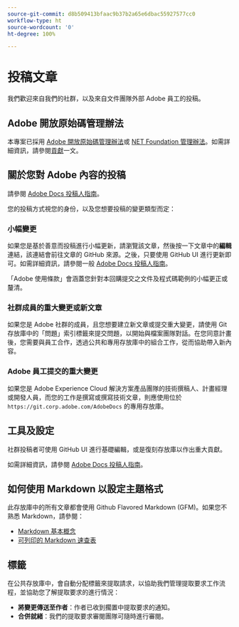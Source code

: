 ```yaml
---
source-git-commit: d8b509413bfaac9b37b2a65e6dbac55927577cc0
workflow-type: ht
source-wordcount: '0'
ht-degree: 100%

---
```

# 投稿文章

我們歡迎來自我們的社群，以及來自文件團隊外部 Adobe 員工的投稿。

## Adobe 開放原始碼管理辦法

本專案已採用 [Adobe 開放原始碼管理辦法](code-of-conduct.md)或 [NET Foundation 管理辦法](https://dotnetfoundation.org/code-of-conduct)。如需詳細資訊，請參閱[貢獻](contributing.md)一文。

## 關於您對 Adobe 內容的投稿

請參閱 [Adobe Docs 投稿人指南](https://docs.adobe.com/content/help/zh-Hant/contributor/contributor-guide/introduction.html)。

您的投稿方式視您的身份，以及您想要投稿的變更類型而定：

### 小幅變更

如果您是基於善意而投稿進行小幅更新，請瀏覽該文章，然後按一下文章中的&#x200B;**編輯**&#x200B;連結，該連結會前往文章的 GitHub 來源。之後，只要使用 GitHub UI 進行更新即可。如需詳細資訊，請參閱一般 [Adobe Docs 投稿人指南](https://docs.adobe.com/content/help/zh-Hant/contributor/contributor-guide/introduction.html)。

「Adobe 使用條款」會涵蓋您針對本回購提交之文件及程式碼範例的小幅更正或釐清。

### 社群成員的重大變更或新文章

如果您是 Adobe 社群的成員，且您想要建立新文章或提交重大變更，請使用 Git 存放庫中的「問題」索引標籤來提交問題，以開始與檔案團隊對話。在您同意計畫後，您需要與員工合作，透過公共和專用存放庫中的組合工作，從而協助帶入新內容。

<!--
If you submit a pull request with significant changes to documentation and code examples, you'll see a message in the pull request asking you to submit an online contribution license agreement (CLA). We need you to complete the online form before we can review your pull request.
-->

### Adobe 員工提交的重大變更

如果您是 Adobe Experience Cloud 解決方案產品團隊的技術撰稿人、計畫經理或開發人員，而您的工作是撰寫或撰寫技術文章，則應使用位於 `https://git.corp.adobe.com/AdobeDocs` 的專用存放庫。

<!--Employees from other parts of the Adobe world should use the public repo for minor updates.-->

## 工具及設定

社群投稿者可使用 GitHub UI 進行基礎編輯，或是復刻存放庫以作出重大貢獻。

如需詳細資訊，請參閱 [Adobe Docs 投稿人指南](https://docs.adobe.com/content/help/zh-Hant/contributor/contributor-guide/introduction.html)。

## 如何使用 Markdown 以設定主題格式

此存放庫中的所有文章都會使用 Github Flavored Markdown (GFM)。如果您不熟悉 Markdown，請參閱：

* [Markdown 基本概念](https://help.github.com/articles/getting-started-with-writing-and-formatting-on-github/)
* [可列印的 Markdown 速查表](https://guides.github.com/pdfs/markdown-cheatsheet-online.pdf)

## 標籤

在公共存放庫中，會自動分配標籤來提取請求，以協助我們管理提取要求工作流程，並協助您了解提取要求的進行情況：

* **將變更傳送至作者**：作者已收到擱置中提取要求的通知。
* **合併就緒**：我們的提取要求審閱團隊可隨時進行審閱。
